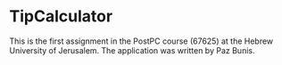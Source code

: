 # TipCalculator
This is the first assignment in the PostPC course (67625) at the Hebrew University of Jerusalem.
The application was written by Paz Bunis.
